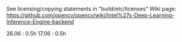 See licensing/copying statements in "build/etc/licenses"
Wiki page: https://github.com/opencv/opencv/wiki/Intel%27s-Deep-Learning-Inference-Engine-backend

26.06 : 0.5h
17.06 : 0.5h
